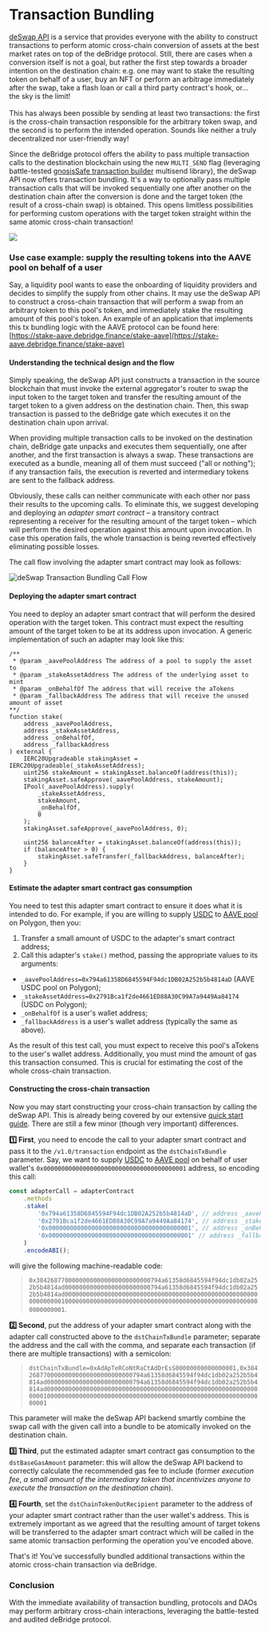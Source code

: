 # Transaction Bundling

[deSwap API](https://debridge.finance/api) is a service that provides everyone with the ability to construct transactions to perform atomic cross-chain conversion of assets at the best market rates on top of the deBridge protocol. Still, there are cases when a conversion itself is not a goal, but rather the first step towards a broader intention on the destination chain: e.g. one may want to stake the resulting token on behalf of a user, buy an NFT or perform an arbitrage immediately after the swap, take a flash loan or call a third party contract's hook, or... the sky is the limit! \
\
This has always been possible by sending at least two transactions: the first is the cross-chain transaction responsible for the arbitrary token swap, and the second is to perform the intended operation. Sounds like neither a truly decentralized nor user-friendly way!

Since the deBridge protocol offers the ability to pass multiple transaction calls to the destination blockchain using the new `MULTI_SEND` flag (leveraging battle-tested [gnosisSafe transaction builder](https://help.gnosis-safe.io/en/articles/4680071-transaction-builder) multisend library), the deSwap API now offers transaction bundling. It's a way to optionally pass multiple transaction calls that will be invoked sequentially one after another on the destination chain after the conversion is done and the target token (the result of a cross-chain swap) is obtained. This opens limitless possibilities for performing custom operations with the target token straight within the same atomic cross-chain transaction!

![](../.gitbook/assets/telegram-cloud-document-2-5201843455797500278.jpg)

### Use case example: supply the resulting tokens into the AAVE pool on behalf of a user

Say, a liquidity pool wants to ease the onboarding of liquidity providers and decides to simplify the supply from other chains. It may use the deSwap API to construct a cross-chain transaction that will perform a swap from an arbitrary token to this pool's token, and immediately stake the resulting amount of this pool's token. An example of an application that implements this tx bundling logic with the AAVE protocol can be found here: [https://stake-aave.debridge.finance/stake-aave](https://stake-aave.debridge.finance/stake-aave)

#### Understanding the technical design and the flow

Simply speaking, the deSwap API just constructs a transaction in the source blockchain that must invoke the external aggregator's router to swap the input token to the target token and transfer the resulting amount of the target token to a given address on the destination chain. Then, this swap transaction is passed to the deBridge gate which executes it on the destination chain upon arrival.

When providing multiple transaction calls to be invoked on the destination chain, deBridge gate unpacks and executes them sequentially, one after another, and the first transaction is always a swap. These transactions are executed as a bundle, meaning all of them must succeed ("all or nothing"); if any transaction fails, the execution is reverted and intermediary tokens are sent to the fallback address.

Obviously, these calls can neither communicate with each other nor pass their results to the upcoming calls. To eliminate this, we suggest developing and deploying an _adapter smart contract_ – a transitory contract representing a receiver for the resulting amount of the target token – which will perform the desired operation against this amount upon invocation. In case this operation fails, the whole transaction is being reverted effectively eliminating possible losses.

The call flow involving the adapter smart contract may look as follows:

![deSwap Transaction Bundling Call Flow](../.gitbook/assets/TransactionBundlingCallFlow.png)

#### Deploying the adapter smart contract

You need to deploy an adapter smart contract that will perform the desired operation with the target token. This contract must expect the resulting amount of the target token to be at its address upon invocation. A generic implementation of such an adapter may look like this:

```solidity
/**
 * @param _aavePoolAddress The address of a pool to supply the asset to
 * @param _stakeAssetAddress The address of the underlying asset to mint
 * @param _onBehalfOf The address that will receive the aTokens
 * @param _fallbackAddress The address that will receive the unused amount of asset
**/
function stake(
    address _aavePoolAddress,
    address _stakeAssetAddress,
    address _onBehalfOf,
    address _fallbackAddress
) external {
    IERC20Upgradeable stakingAsset = IERC20Upgradeable(_stakeAssetAddress);
    uint256 stakeAmount = stakingAsset.balanceOf(address(this));
    stakingAsset.safeApprove(_aavePoolAddress, stakeAmount);
    IPool(_aavePoolAddress).supply(
        _stakeAssetAddress,
        stakeAmount,
        _onBehalfOf,
        0
    );
    stakingAsset.safeApprove(_aavePoolAddress, 0);

    uint256 balanceAfter = stakingAsset.balanceOf(address(this));
    if (balanceAfter > 0) {
        stakingAsset.safeTransfer(_fallbackAddress, balanceAfter);
    }
}
```

#### Estimate the adapter smart contract gas consumption

You need to test this adapter smart contract to ensure it does what it is intended to do. For example, if you are willing to supply [USDC](https://polygonscan.com/address/0x2791Bca1f2de4661ED88A30C99A7a9449Aa84174) to [AAVE pool](https://polygonscan.com/address/0x794a61358D6845594F94dc1DB02A252b5b4814aD) on Polygon, then you:

1. Transfer a small amount of USDC to the adapter's smart contract address;
2. Call this adapter's `stake()` method, passing the appropriate values to its arguments:

* `_aavePoolAddress=0x794a61358D6845594F94dc1DB02A252b5b4814aD` (AAVE USDC pool on Polygon);
* `_stakeAssetAddress=0x2791Bca1f2de4661ED88A30C99A7a9449Aa84174` (USDC on Polygon);
* `_onBehalfOf` is a user's wallet address;
* `_fallbackAddress` is a user's wallet address (typically the same as above).

As the result of this test call, you must expect to receive this pool's aTokens to the user's wallet address. Additionally, you must mind the amount of gas this transaction consumed. This is crucial for estimating the cost of the whole cross-chain transaction.

#### Constructing the cross-chain transaction

Now you may start constructing your cross-chain transaction by calling the deSwap API. This is already being covered by our extensive [quick start guide](https://docs.debridge.finance/deswap/api-quick-start-guide). There are still a few minor (though very important) differences.

**1️⃣ First**, you need to encode the call to your adapter smart contract and pass it to the `/v1.0/transaction` endpoint as the `dstChainTxBundle` parameter. Say, we want to supply [USDC](https://polygonscan.com/address/0x794a61358D6845594F94dc1DB02A252b5b4814aD) to [AAVE pool](https://polygonscan.com/address/0x2791Bca1f2de4661ED88A30C99A7a9449Aa84174) on behalf of user wallet's `0x0000000000000000000000000000000000000001` address, so encoding this call:

```js
const adapterCall = adapterContract
    .methods
    .stake(
        '0x794a61358D6845594F94dc1DB02A252b5b4814aD', // address _aavePoolAddress, Aave: Pool V3
        '0x2791Bca1f2de4661ED88A30C99A7a9449Aa84174', // address _stakeAssetAddress, USDC
        '0x0000000000000000000000000000000000000001', // address _onBehalfOf, user's wallet address
        '0x0000000000000000000000000000000000000001' // address _fallbackAddress, user's wallet address
    )
    .encodeABI();
```

will give the following machine-readable code:

> `0x38426877000000000000000000000000794a61358d6845594f94dc1db02a252b5b4814ad000000000000000000000000794a61358d6845594f94dc1db02a252b5b4814ad00000000000000000000000000000000000000000000000000000000000000010000000000000000000000000000000000000000000000000000000000000001`.

**2️⃣ Second**, put the address of your adapter smart contract along with the adapter call constructed above to the `dstChainTxBundle` parameter; separate the address and the call with the comma, and separate each transaction (if there are multiple transactions) with a semicolon:

> `dstChainTxBundle=0xAdApTeRCoNtRaCtAdDrEsS00000000000000001,0x38426877000000000000000000000000794a61358d6845594f94dc1db02a252b5b4814ad000000000000000000000000794a61358d6845594f94dc1db02a252b5b4814ad00000000000000000000000000000000000000000000000000000000000000010000000000000000000000000000000000000000000000000000000000000001`

This parameter will make the deSwap API backend smartly combine the swap call with the given call into a bundle to be atomically invoked on the destination chain.

**3️⃣ Third**, put the estimated adapter smart contract gas consumption to the `dstBaseGasAmount` parameter: this will allow the deSwap API backend to correctly calculate the recommended gas fee to include (former _execution fee_, _a small amount of the intermediary token that incentivizes anyone to execute the transaction on the destination chain_).

**4️⃣ Fourth**, set the `dstChainTokenOutRecipient` parameter to the address of your adapter smart contract rather than the user wallet's address. This is extremely important as we agreed that the resulting amount of target tokens will be transferred to the adapter smart contract which will be called in the same atomic transaction performing the operation you've encoded above.

That's it! You've successfully bundled additional transactions within the atomic cross-chain transaction via deBridge.

### Conclusion

With the immediate availability of transaction bundling, protocols and DAOs may perform arbitrary cross-chain interactions, leveraging the battle-tested and audited deBridge protocol.
